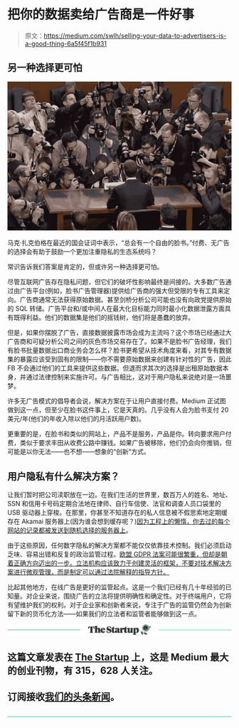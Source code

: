 # 把你的数据卖给广告商是一件好事

> 原文：<https://medium.com/swlh/selling-your-data-to-advertisers-is-a-good-thing-6a5f45f1b931>

## 另一种选择更可怕

![](img/4764fd4a778186436de186d9df226fd1.png)

马克·扎克伯格在最近的国会证词中表示，“总会有一个自由的脸书。”付费、无广告的选择会有助于鼓励一个更加注重隐私的生态系统吗？

常识告诉我们答案是肯定的，但或许另一种选择更可怕。

尽管互联网广告存在隐私问题，但它们的破坏性影响最终是间接的。大多数广告通过由广告平台(例如，脸书广告管理器)提供给广告商的强大但受限的专有工具来定向。广告商通常无法获得原始数据。甚至剑桥分析公司可能也没有向政党提供原始的 SQL 转储。广告平台和/或中间人在最大化目标能力同时最小化数据泄露方面具有既得利益。他们的数据集是他们的摇钱树，他们将是愚蠢的放弃。

但是，如果你摆脱了广告，直接数据披露市场会成为主流吗？这个市场已经通过大广告商和可疑分析公司之间的灰色市场交易存在了。如果不是脸书广告经理，我们有脸书批量数据出口商业务会怎么样？脸书更希望从技术角度来看，对其专有数据集的暴露应该受到固有的限制——你不需要原始数据来创建有针对性的广告，因此 FB 不会通过他们的工具来提供这些数据。但退而求其次的选择是出租原始数据本身，并通过法律控制来实施许可。与广告相比，这对于用户隐私来说绝对是一场噩梦。

许多无广告模式的倡导者会说，解决方案在于让用户直接付费。Medium 正试图做到这一点，但至少在脸书这件事上，它是天真的。几乎没有人会为脸书支付 20 美元/年(他们的年收入除以他们的月活跃用户数)。

更重要的是，在脸书和类似的网站上，产品不是服务，产品是你。转向要求用户付费，类似于要求丰田从收费公路中赚钱。如果广告被移除，他们仍会向你推销，但可能是以你无法——也不想——想象的“创新”方式。

## 用户隐私有什么解决方案？

让我们暂时把公司渎职放在一边。在我们生活的世界里，数百万人的姓名、地址、SSN 和信用卡号码定期合法地在律师、自行车信使、法官和调查人员口袋里的 USB 驱动器上穿梭。在那里，你甚至不知道存在的私人信息被不假思索地定期缓存在 Akamai 服务器上(因为谁会想到缓存呢？)[因为工程上的懒惰，你去过的每个网站的记录都被发送到随机选择的服务器上](https://blog.cloudflare.com/fixing-reachability-to-1-1-1-1-globally/)。

由于这些原因，任何数字隐私的解决方案都不能仅仅依靠技术控制。我们必须启动乏味、容易出错和反复的政治监管过程。[欧盟 GDPR 法案可能很繁重，但却是朝着正确方向迈出的一步。立法机构应该致力于创建灵活的框架，不要对技术解决方案进行微观管理，而是制定可以通过法院解释的指导方针。](https://en.wikipedia.org/wiki/General_Data_Protection_Regulation)

比起其他地方，在线广告是更好的监管起点。这是一个我们已经有几十年经验的已知量。对企业来说，围绕广告的立法将提供明确性和确定性。对于终端用户，它将有望维护我们的权利。对于企业家和创新者来说，专注于广告的监管仍然会为创新留下新的货币化方法——如果我们的立法者和监管者能够做到这一点。

[![](img/308a8d84fb9b2fab43d66c117fcc4bb4.png)](https://medium.com/swlh)

## 这篇文章发表在 [The Startup](https://medium.com/swlh) 上，这是 Medium 最大的创业刊物，有 315，628 人关注。

## 订阅接收[我们的头条新闻](http://growthsupply.com/the-startup-newsletter/)。

[![](img/b0164736ea17a63403e660de5dedf91a.png)](https://medium.com/swlh)